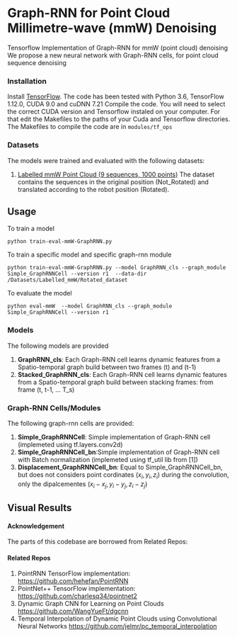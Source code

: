 # Graph-RNN for Point Cloud Millimetre-wave (mmW) Denoising

Tensorflow Implementation of Graph-RNN for mmW (point cloud) denoising
We propose a new neural network with Graph-RNN cells, for point cloud sequence denoising

### Installation

Install <a href="https://www.tensorflow.org/get_started/os_setup" target="_blank">TensorFlow</a>. The code has been tested with Python 3.6, TensorFlow 1.12.0, CUDA 9.0 and cuDNN 7.21
Compile the code. You will need to select the correct CUDA version and Tensorflow instaled on your computer. For that edit the Makefiles to the paths of your Cuda and Tensorflow directories.
The Makefiles to compile the code are in `modules/tf_ops`

### Datasets
The models were trained and evaluated with the following datasets:
1. [Labelled mmW Point Cloud (9 sequences, 1000 points)](https://drive.google.com/drive/folders/1dHwhJ9NzrVlGN91MHuaodX62HMzftcN8)
The dataset contains the sequences in the original position (Not_Rotated) and translated according to the robot position  (Rotated).

## Usage

To train a model

    python train-eval-mmW-GraphRNN.py 

To train a specific model and specific graph-rnn module

    python train-eval-mmW-GraphRNN.py --model GraphRNN_cls --graph_module Simple_GraphRNNCell --version r1  --data-dir /Datasets/Labelled_mmW/Rotated_dataset 

To evaluate the model

    python eval-mmW  --model GraphRNN_cls --graph_module Simple_GraphRNNCell --version r1 

### Models
The following  models are provided
1. **GraphRNN_cls**: Each Graph-RNN cell learns dynamic features from a Spatio-temporal graph build between two frames (t) and (t-1) 
3. **Stacked_GraphRNN_cls**: Each Graph-RNN cell learns dynamic features from a Spatio-temporal graph build between stacking frames: from frame (t, t-1, ... T_s)
 
### Graph-RNN Cells/Modules
The following graph-rnn cells are provided:
1. **Simple_GraphRNNCell**: Simple implementation of Graph-RNN cell (implemeted using tf.layers.conv2d)
2. **Simple_GraphRNNCell_bn**:Simple implementation of Graph-RNN cell with Batch normalization (implemeted using tf_util lib from [1])
3. **Displacement_GraphRNNCell_bn**: Equal to Simple_GraphRNNCell_bn, but does not considers point cordinates $(x_i,y_i,z_i)$ during the convolution, only the dipalcementes $(x_i-x_j, y_i-y_j, z_i - z_j)$

## Visual Results



#### Acknowledgement
The parts of this codebase are borrowed from Related Repos:
#### Related Repos
1. PointRNN TensorFlow implementation: https://github.com/hehefan/PointRNN
2. PointNet++ TensorFlow implementation: https://github.com/charlesq34/pointnet2
3. Dynamic Graph CNN for Learning on Point Clouds https://github.com/WangYueFt/dgcnn
4. Temporal Interpolation of Dynamic Point Clouds using Convolutional Neural Networks https://github.com/jelmr/pc_temporal_interpolation


